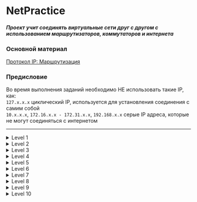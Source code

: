 # NetPractice
#### <i>Проект учит соединять виртуальные сети друг с другом с использованием маршрутизаторов, коммутаторов и интернета</i>

### Основной материал
[Протокол IP: Маршрутизация](https://www.youtube.com/watch?v=kZqqk1tixfk&t=505s)
### Предисловие
Во время выполнения заданий необходимо НЕ использовать такие IP, как:<br/>
`127.x.x.x` циклический IP, используется для установления соединения с самим собой<br/>
`10.x.x.x`, `172.16.x.x - 172.31.x.x`, `192.168.x.x` серые IP адреса, которые не могут соединяться с интернетом

---

<details>
  <summary>Level 1</summary>
  <img src="https://raw.githubusercontent.com/divinepet/NetPractice/main/img/level1.png" alt="level1"></img>
</details>

<details>
  <summary>Level 2</summary>
  <img src="https://raw.githubusercontent.com/divinepet/NetPractice/main/img/level2.png" alt="level2"></img>
</details>

<details>
  <summary>Level 3</summary>
  <img src="https://raw.githubusercontent.com/divinepet/NetPractice/main/img/level3.png" alt="level3"></img>
</details>

<details>
  <summary>Level 4</summary>
  <img src="https://raw.githubusercontent.com/divinepet/NetPractice/main/img/level4.png" alt="level4"></img>
</details>

<details>
  <summary>Level 5</summary>
  <img src="https://raw.githubusercontent.com/divinepet/NetPractice/main/img/level5.png" alt="level5"></img>
</details>

<details>
  <summary>Level 6</summary>
  <img src="https://raw.githubusercontent.com/divinepet/NetPractice/main/img/level6.png" alt="level6"></img>
</details>

<details>
  <summary>Level 7</summary>
  <img src="https://raw.githubusercontent.com/divinepet/NetPractice/main/img/level7.png" alt="level7"></img>
</details>

<details>
  <summary>Level 8</summary>
  <img src="https://raw.githubusercontent.com/divinepet/NetPractice/main/img/level8.png" alt="level8"></img>
</details>

<details>
  <summary>Level 9</summary>
  <img src="https://raw.githubusercontent.com/divinepet/NetPractice/main/img/level9.png" alt="level9"></img>
</details>

<details>
  <summary>Level 10</summary>
  <img src="https://raw.githubusercontent.com/divinepet/NetPractice/main/img/level10.png" alt="level10"></img>
</details>
